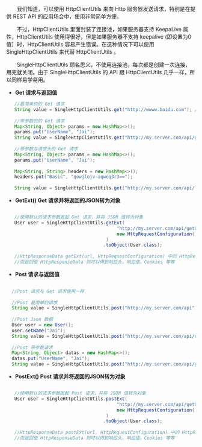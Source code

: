 　　我们知道，可以使用 HttpClientUtils 来向 Http 服务器发送请求，特别是在提供 REST API 的应用场合中，使用非常简单方便。

　　不过，HttpClientUtils 里面封装了连接池，如果服务器支持 KeepaLive 属性，HttpClientUtils 使用得很好，但是如果服务器不支持 keepalive (即设置为0值）时，HttpClientUtils 容易产生错误。在这种情况下可以使用 SingleHttpClientUtils 来代替 HttpClientUtils 。 

　　SingleHttpClientUtils 顾名思义，不使用连接池，每次都是创建一次连接，用完就关闭。由于 SingleHttpClientUtils 的 API 跟 HttpClientUtils 几乎一样，所以同样易学易用。

  + **Get 请求与返回值**
  
 ```Java
    //最简单的的 Get 请求
    String value = SingleHttpClientUtils.get("http://wwww.baidu.com"); //最简单的 Get 请求，并返回字符串结果
	
	//带参数的的 Get 请求
	Map<String, Object> params = new HashMap<>();
	params.put("UserName", "Jai");
	String value = SingleHttpClientUtils.get("http://my.server.com/api/getUser", params);  //带参数的 Get 请求
	
	//带参数与请求头的 Get 请求
	Map<String, Object> params = new HashMap<>();
	params.put("UserName", "Jai");
	
	Map<String, String> headers = new HashMap<>();
	headers.put("Basic", "qowjlojv-aqweq3r3==");
	
	String value = SingleHttpClientUtils.get("http://my.server.com/api/login", headers, params); 
```

  + **GetExt() Get 请求并将返回的JSON转为对象**  

```Java

   //使用默认的请求参数发起 Get 请求，并将 JSON 值转为对象
   User user = SingleHttpClientUtils.getExt(
                                         "http://my.server.com/api/getUser", 
										 new HttpRequestConfiguration()
									 )
                                    .toObject(User.class);
									
   //HttpResponseData getExt(url, HttpRequestConfiguration) 中的 HttpRequestConfiguration 参数，可以设置请求参数，请求头，超时等等 
   //而返回值 HttpResponseData 则可以得到响应头，响应值，Cookies 等等
```  

  + **Post 请求与返回值**
  
```Java
  
  //Post 请求与 Get 请求使用一样
  
  //Post 最简单的请求
  String value = SingleHttpClientUtils.post("http://my.server.com/api");
  
  //Post Json 数据
  User user = new User();
  user.setName("Jai");
  String value = SingleHttpClientUtils.post("http://my.server.com/api/user", JSON.toJSONString(user));
  
  //Post 带参数请求
  Map<String, Object> datas = new HashMap<>();
  datas.put("UserName", "Jai");
  String value = SingleHttpClientUtils.post("http://my.server.com/api/getUser", datas);
```  

  + **PostExt() Post 请求并将返回的JSON转为对象**  

```Java

   //使用默认的请求参数发起 Post 请求，并将 JSON 值转为对象
   User user = SingleHttpClientUtils.postExt(
                                         "http://my.server.com/api/getUser", 
										 new HttpRequestConfiguration()
									 )
                                    .toObject(User.class);
									
   //HttpResponseData postExt(url, HttpRequestConfiguration) 中的 HttpRequestConfiguration 参数，可以设置请求参数，请求头，超时等等 
   //而返回值 HttpResponseData 则可以得到响应头，响应值，Cookies 等等
```  


